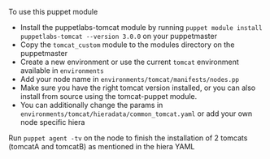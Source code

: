 To use this puppet module

* Install the puppetlabs-tomcat module by running `puppet module install puppetlabs-tomcat --version 3.0.0` on your puppetmaster
* Copy the `tomcat_custom` module to the modules directory on the puppetmaster
* Create a new environment or use the current `tomcat` environment available in `environments`
* Add your node name in `environments/tomcat/manifests/nodes.pp`
* Make sure you have the right tomcat version installed, or you can also install from source using the tomcat-puppet module.
* You can additionally change the params in `environments/tomcat/hieradata/common_tomcat.yaml` or add your own node specific hiera

Run `puppet agent -tv` on the node to finish the installation of 2 tomcats (tomcatA and tomcatB) as mentioned in the hiera YAML

